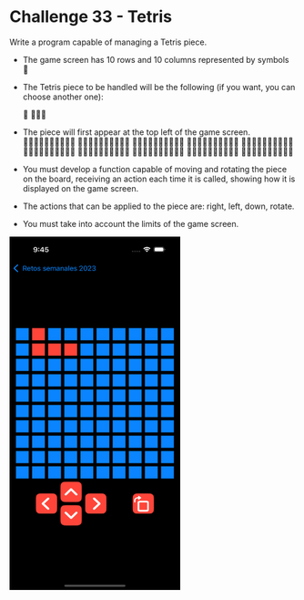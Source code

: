 # Challenge 33 - Tetris

Write a program capable of managing a Tetris piece.

- The game screen has 10 rows and 10 columns represented by symbols 🔲
- The Tetris piece to be handled will be the following (if you want, you can choose another one):

   🔳
   🔳🔳🔳
- The piece will first appear at the top left of the game screen.
   🔳🔲🔲🔲🔲🔲🔲🔲🔲🔲
   🔳🔳🔳🔲🔲🔲🔲🔲🔲🔲
   🔲🔲🔲🔲🔲🔲🔲🔲🔲🔲
   🔲🔲🔲🔲🔲🔲🔲🔲🔲🔲
   🔲🔲🔲🔲🔲🔲🔲🔲🔲🔲
   🔲🔲🔲🔲🔲🔲🔲🔲🔲🔲
   🔲🔲🔲🔲🔲🔲🔲🔲🔲🔲
   🔲🔲🔲🔲🔲🔲🔲🔲🔲🔲
   🔲🔲🔲🔲🔲🔲🔲🔲🔲🔲
   🔲🔲🔲🔲🔲🔲🔲🔲🔲🔲
    
- You must develop a function capable of moving and rotating the piece on the board, receiving an action each time it is called, showing how it is displayed on the game screen.
- The actions that can be applied to the piece are: right, left, down, rotate.
- You must take into account the limits of the game screen.

 <img src="/ChallengesImages/Challenge%2033.png" width="300" height="620">
